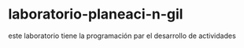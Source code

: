 # laboratorio-planeaci-n-gil
este laboratorio tiene la programación par el desarrollo de actividades
